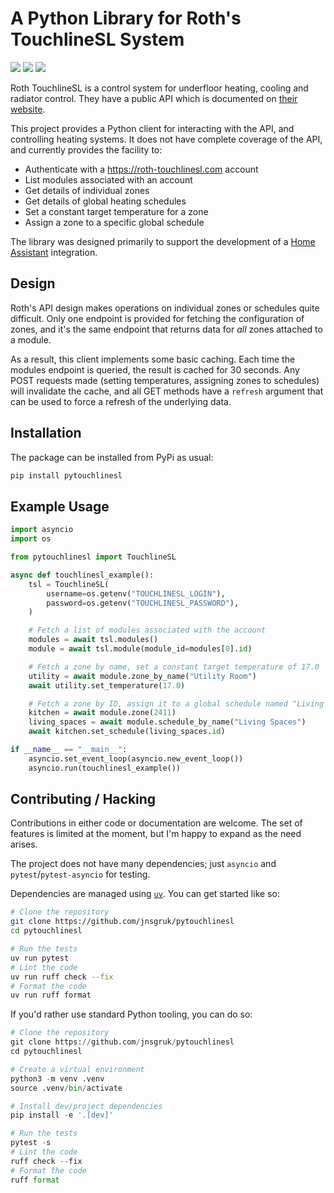 # A Python Library for Roth's TouchlineSL System

<a href="https://github.com/jnsgruk/pytouchlinesl/actions/workflows/test.yaml"><img src="https://github.com/jnsgruk/pytouchlinesl/actions/workflows/test.yaml/badge.svg"></a>
<a href="https://github.com/jnsgruk/pytouchlinesl/actions/workflows/publish.yaml"><img src="https://github.com/jnsgruk/pytouchlinesl/actions/workflows/publish.yaml/badge.svg"></a>
<a href="https://pypi.org/project/pytouchlinesl/"><img src="https://img.shields.io/pypi/v/pytouchlinesl"></a>

Roth TouchlineSL is a control system for underfloor heating, cooling and radiator control. They
have a public API which is documented on [their
website](https://api-documentation.roth-touchlinesl.com/).

This project provides a Python client for interacting with the API, and controlling heating
systems. It does not have complete coverage of the API, and currently provides the facility to:

- Authenticate with a https://roth-touchlinesl.com account
- List modules associated with an account
- Get details of individual zones
- Get details of global heating schedules
- Set a constant target temperature for a zone
- Assign a zone to a specific global schedule

The library was designed primarily to support the development of a [Home
Assistant](https://home-assistant.io/) integration.

## Design

Roth's API design makes operations on individual zones or schedules quite difficult. Only one
endpoint is provided for fetching the configuration of zones, and it's the same endpoint that
returns data for _all_ zones attached to a module.

As a result, this client implements some basic caching. Each time the modules endpoint is queried,
the result is cached for 30 seconds. Any POST requests made (setting temperatures, assigning zones
to schedules) will invalidate the cache, and all GET methods have a `refresh` argument that can be
used to force a refresh of the underlying data.

## Installation

The package can be installed from PyPi as usual:

```bash
pip install pytouchlinesl
```

## Example Usage

```python
import asyncio
import os

from pytouchlinesl import TouchlineSL

async def touchlinesl_example():
    tsl = TouchlineSL(
        username=os.getenv("TOUCHLINESL_LOGIN"),
        password=os.getenv("TOUCHLINESL_PASSWORD"),
    )

    # Fetch a list of modules associated with the account
    modules = await tsl.modules()
    module = await tsl.module(module_id=modules[0].id)

    # Fetch a zone by name, set a constant target temperature of 17.0
    utility = await module.zone_by_name("Utility Room")
    await utility.set_temperature(17.0)

    # Fetch a zone by ID, assign it to a global schedule named "Living Spaces"
    kitchen = await module.zone(2411)
    living_spaces = await module.schedule_by_name("Living Spaces")
    await kitchen.set_schedule(living_spaces.id)

if __name__ == "__main__":
    asyncio.set_event_loop(asyncio.new_event_loop())
    asyncio.run(touchlinesl_example())
```

## Contributing / Hacking

Contributions in either code or documentation are welcome. The set of features is limited at the
moment, but I'm happy to expand as the need arises.

The project does not have many dependencies; just `asyncio` and `pytest`/`pytest-asyncio` for
testing.

Dependencies are managed using [`uv`](https://github.com/astral-sh/uv). You can get started like
so:

```bash
# Clone the repository
git clone https://github.com/jnsgruk/pytouchlinesl
cd pytouchlinesl

# Run the tests
uv run pytest
# Lint the code
uv run ruff check --fix
# Format the code
uv run ruff format
```

If you'd rather use standard Python tooling, you can do so:

```python
# Clone the repository
git clone https://github.com/jnsgruk/pytouchlinesl
cd pytouchlinesl

# Create a virtual environment
python3 -m venv .venv
source .venv/bin/activate

# Install dev/project dependencies
pip install -e '.[dev]'

# Run the tests
pytest -s
# Lint the code
ruff check --fix
# Format the code
ruff format
```
